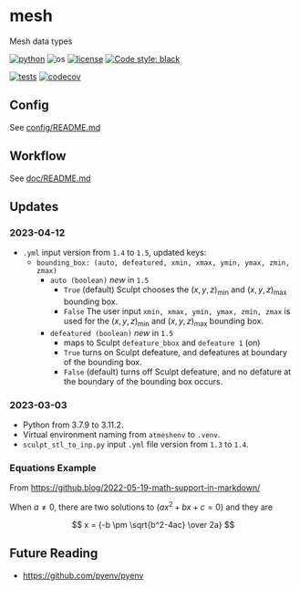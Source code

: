 # mesh

Mesh data types

[![python](https://img.shields.io/badge/python-3.11-blue.svg)](https://www.python.org/)
![os](https://img.shields.io/badge/os-ubuntu%20|%20macos%20|%20windows-blue.svg)
[![license](https://img.shields.io/badge/license-MIT-green.svg)](https://github.com/sandialabs/sibl#license) 
[![Code style: black](https://img.shields.io/badge/code%20style-black-000000.svg)](https://github.com/psf/black)

[![tests](https://github.com/autotwin/mesh/workflows/tests/badge.svg)](https://github.com/autotwin/mesh/actions) [![codecov](https://codecov.io/gh/autotwin/mesh/branch/main/graph/badge.svg?token=XY0UAVX3OD)](https://codecov.io/gh/autotwin/mesh)


## Config

See [config/README.md](config/README.md)

## Workflow

See [doc/README.md](doc/README.md)

## Updates

### 2023-04-12

* `.yml` input version from `1.4` to `1.5`, updated keys:
  * `bounding_box: (auto, defeatured, xmin, xmax, ymin, ymax, zmin, zmax)`
     * `auto (boolean)` *new* in `1.5`
        * `True` (default) Sculpt chooses the $(x, y, z)_{\min}$ and $(x, y, z)_{\max}$ bounding box.
        * `False` The user input `xmin, xmax, ymin, ymax, zmin, zmax` is used for the $(x, y, z)_{\min}$ and $(x, y, z)_{\max}$ bounding box.
     * `defeatured (boolean)` *new* in `1.5`
        * maps to Sculpt `defeature_bbox` and `defeature 1` (on)
        * `True` turns on Sculpt defeature, and defeatures at boundary of the bounding box.
        * `False` (default) turns off Sculpt defeature, and no defature at the boundary of the bounding box occurs.

### 2023-03-03

* Python from 3.7.9 to 3.11.2.
* Virtual environment naming from `atmeshenv` to `.venv`.
* `sculpt_stl_to_inp.py` input `.yml` file version from `1.3` to `1.4`.

### Equations Example

From https://github.blog/2022-05-19-math-support-in-markdown/

When $a \ne 0$, there are two solutions to $(ax^2 + bx + c = 0)$ and they are

$$ x = {-b \pm \sqrt{b^2-4ac} \over 2a} $$

## Future Reading

* https://github.com/pyenv/pyenv
